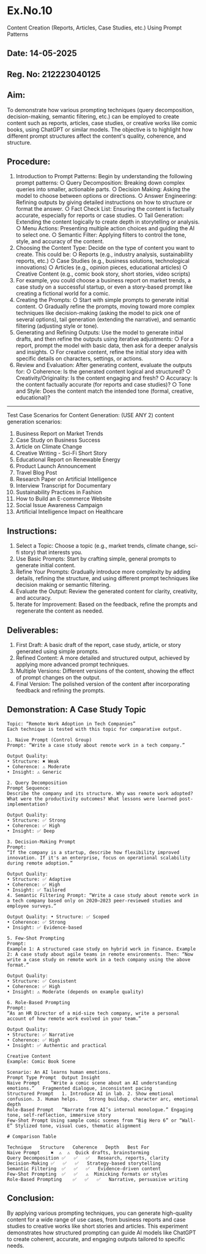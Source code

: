 # Ex.No.10
Content Creation (Reports, Articles, Case Studies, etc.) Using Prompt Patterns

## Date: 14-05-2025
## Reg. No: 212223040125

## Aim:
To demonstrate how various prompting techniques (query decomposition, decision-making, semantic filtering, etc.) can be employed to create content such as reports, articles, case studies, or creative works like comic books, using ChatGPT or similar models. The objective is to highlight how different prompt structures affect the content's quality, coherence, and structure.

## Procedure:
1.	Introduction to Prompt Patterns: Begin by understanding the following prompt patterns:
○	Query Decomposition: Breaking down complex queries into smaller, actionable parts.
○	Decision Making: Asking the model to choose between options or directions.
○	Answer Engineering: Refining outputs by giving detailed instructions on how to structure or format the answer.
○	Fact Check List: Ensuring the content is factually accurate, especially for reports or case studies.
○	Tail Generation: Extending the content logically to create depth in storytelling or analysis.
○	Menu Actions: Presenting multiple action choices and guiding the AI to select one.
○	Semantic Filter: Applying filters to control the tone, style, and accuracy of the content.
2.	Choosing the Content Type: Decide on the type of content you want to create. This could be:
○	Reports (e.g., industry analysis, sustainability reports, etc.)
○	Case Studies (e.g., business solutions, technological innovations)
○	Articles (e.g., opinion pieces, educational articles)
○	Creative Content (e.g., comic book story, short stories, video scripts)
3.	For example, you could choose a business report on market trends, a case study on a successful startup, or even a story-based prompt like creating a fictional world for a comic.
4.	Creating the Prompts:
○	Start with simple prompts to generate initial content.
○	Gradually refine the prompts, moving toward more complex techniques like decision-making (asking the model to pick one of several options), tail generation (extending the narrative), and semantic filtering (adjusting style or tone).
5.	Generating and Refining Outputs: Use the model to generate initial drafts, and then refine the outputs using iterative adjustments:
○	For a report, prompt the model with basic data, then ask for a deeper analysis and insights.
○	For creative content, refine the initial story idea with specific details on characters, settings, or actions.
6.	Review and Evaluation: After generating content, evaluate the outputs for:
○	Coherence: Is the generated content logical and structured?
○	Creativity/Originality: Is the content engaging and fresh?
○	Accuracy: Is the content factually accurate (for reports and case studies)?
○	Tone and Style: Does the content match the intended tone (formal, creative, educational)?
________________________________________
Test Case Scenarios for Content Generation: (USE ANY 2)
content generation scenarios:
1.	Business Report on Market Trends
2.	Case Study on Business Success
3.	Article on Climate Change
4.	Creative Writing - Sci-Fi Short Story
5.	Educational Report on Renewable Energy
6.	Product Launch Announcement
7.	Travel Blog Post
8.	Research Paper on Artificial Intelligence
9.	Interview Transcript for Documentary
10.	Sustainability Practices in Fashion
11.	How to Build an E-commerce Website
12.	Social Issue Awareness Campaign
13.	Artificial Intelligence Impact on Healthcare
## Instructions:
1.	Select a Topic: Choose a topic (e.g., market trends, climate change, sci-fi story) that interests you.
2.	Use Basic Prompts: Start by crafting simple, general prompts to generate initial content.
3.	Refine Your Prompts: Gradually introduce more complexity by adding details, refining the structure, and using different prompt techniques like decision making or semantic filtering.
4.	Evaluate the Output: Review the generated content for clarity, creativity, and accuracy.
5.	Iterate for Improvement: Based on the feedback, refine the prompts and regenerate the content as needed.

## Deliverables:
1.	First Draft: A basic draft of the report, case study, article, or story generated using simple prompts.
2.	Refined Content: A more detailed and structured output, achieved by applying more advanced prompt techniques.
3.	Multiple Versions: Different versions of the content, showing the effect of prompt changes on the output.
4.	Final Version: The polished version of the content after incorporating feedback and refining the prompts.

## Demonstration: A Case Study Topic
```
Topic: “Remote Work Adoption in Tech Companies”
Each technique is tested with this topic for comparative output.

1. Naive Prompt (Control Group)
Prompt: “Write a case study about remote work in a tech company.”

Output Quality:
• Structure: ✖️ Weak
• Coherence: ⚠️ Moderate
• Insight: ⚠️ Generic

2. Query Decomposition
Prompt Sequence:
Describe the company and its structure. Why was remote work adopted? What were the productivity outcomes? What lessons were learned post-implementation?

Output Quality:
• Structure: ✅ Strong
• Coherence: ✅ High
• Insight: ✅ Deep

3. Decision-Making Prompt
Prompt:
“If the company is a startup, describe how flexibility improved innovation. If it's an enterprise, focus on operational scalability during remote adoption.”

Output Quality:
• Structure: ✅ Adaptive
• Coherence: ✅ High
• Insight: ✅ Tailored
4. Semantic Filtering Prompt: “Write a case study about remote work in a tech company based only on 2020–2023 peer-reviewed studies and employee surveys.”

Output Quality: • Structure: ✅ Scoped
• Coherence: ✅ Strong
• Insight: ✅ Evidence-based

5. Few-Shot Prompting
Prompt:
Example 1: A structured case study on hybrid work in finance. Example 2: A case study about agile teams in remote environments. Then: “Now write a case study on remote work in a tech company using the above format.”

Output Quality:
• Structure: ✅ Consistent
• Coherence: ✅ High
• Insight: ⚠️ Moderate (depends on example quality)

6. Role-Based Prompting
Prompt:
“As an HR Director of a mid-size tech company, write a personal account of how remote work evolved in your team.”

Output Quality:
• Structure: ✅ Narrative
• Coherence: ✅ High
• Insight: ✅ Authentic and practical

Creative Content
Example: Comic Book Scene

Scenario: An AI learns human emotions.
Prompt Type	Prompt	Output Insight
Naive Prompt	“Write a comic scene about an AI understanding emotions.”	Fragmented dialogue, inconsistent pacing
Structured Prompt	1. Introduce AI in lab. 2. Show emotional confusion. 3. Human helps.	Strong buildup, character arc, emotional depth
Role-Based Prompt	“Narrate from AI’s internal monologue.”	Engaging tone, self-reflection, immersive story
Few-Shot Prompt	Using sample comic scenes from “Big Hero 6” or “Wall-E”	Stylized tone, visual cues, thematic alignment

# Comparison Table

Technique	Structure	Coherence	Depth	Best For
Naive Prompt	✖️	⚠️	⚠️	Quick drafts, brainstorming
Query Decomposition	✅	✅	✅	Research, reports, clarity
Decision-Making	✅	✅	✅	Strategy-based storytelling
Semantic Filtering	✅	✅	✅	Evidence-driven content
Few-Shot Prompting	✅	✅	⚠️	Mimicking formats or styles
Role-Based Prompting	✅	✅	✅	Narrative, persuasive writing
```
## Conclusion:
By applying various prompting techniques, you can generate high-quality content for a wide range of use cases, from business reports and case studies to creative works like short stories and articles. This experiment demonstrates how structured prompting can guide AI models like ChatGPT to create coherent, accurate, and engaging outputs tailored to specific needs.
